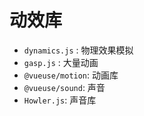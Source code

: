 # 动效库
* `dynamics.js` : 物理效果模拟
* `gasp.js` : 大量动画
* `@vueuse/motion`: 动画库
* `@vueuse/sound`: 声音
* `Howler.js`: 声音库